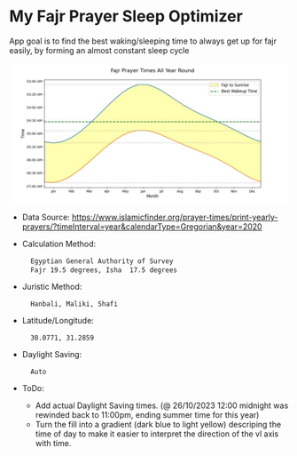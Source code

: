 # My Fajr Prayer Sleep Optimizer

App goal is to find the best waking/sleeping time to always get up for fajr easily, by forming an almost constant sleep cycle

![preview](1.jpg)

* Data Source:
        https://www.islamicfinder.org/prayer-times/print-yearly-prayers/?timeInterval=year&calendarType=Gregorian&year=2020

* Calculation Method:

        Egyptian General Authority of Survey
        Fajr 19.5 degrees, Isha  17.5 degrees

* Juristic Method:

        Hanbali, Maliki, Shafi

* Latitude/Longitude:

        30.0771, 31.2859

* Daylight Saving:

        Auto


* ToDo:

  - Add actual Daylight Saving times. (@ 26/10/2023 12:00 midnight was rewinded back to 11:00pm, ending summer time for this year)
  - Turn the fill into a gradient (dark blue to light yellow) descriping the time of day to make it easier to interpret the direction of the vl axis with time.
